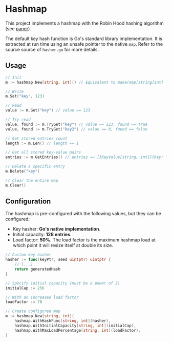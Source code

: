 # Hashmap

This project implements a hashmap with the Robin Hood hashing algorithm (see [paper](https://cs.uwaterloo.ca/research/tr/1986/CS-86-14.pdf)).

The default key hash function is Go's standard library implementation. It is extracted at run time using an unsafe pointer to the native `map`. Refer to the source source of `hasher.go` for more details.

## Usage

```go
// Init
m := hashmap.New[string, int]() // Equivalent to make(map[string]int)

// Write
m.Set("key", 123)

// Read
value := m.Get("key") // value == 123

// Try read
value, found := m.TryGet("key") // value == 123, found == true
value, found := m.TryGet("key2") // value == 0, found == false

// Get stored entries count
length := m.Len() // length == 1

// Get all stored key-value pairs
entries := m.GetEntries() // entries == []KeyValue[string, int]{{Key: "key", Value: 123}}

// Delete a specific entry
m.Delete("key")

// Clear the entire map
m.Clear()
```

## Configuration

The hashmap is pre-configured with the following values, but they can be configured:
- Key hasher: **Go's native implementation**.
- Initial capacity: **128 entries**.
- Load factor: **50%**. The load factor is the maximum hashmap load at which point it will resize itself at double its size.

```go
// Custom key hasher
hasher := func(keyPtr, seed uintptr) uintptr {
    // [...]
    return generatedHash
}

// Specify initial capacity (must be a power of 2)
initialCap := 256

// With an increased load factor
loadFactor := 70

// Create configured map
m := hashmap.New[string, int](
    hashmap.WithHashFunc[string, int](hasher),
    hashmap.WithInitialCapacity[string, int](initialCap),
    hashmap.WithMaxLoadPercentage[string, int](loadFactor),
)
```
